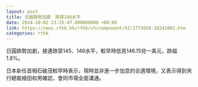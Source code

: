 ```yaml
---
layout: post
title: 日圓跌勢加劇　跌穿146水平
date: 2024-10-02 23:25:47.000000000 +08:00
link: https://news.rthk.hk/rthk/ch/component/k2/1773058-20241002.htm
categories: rthk
---
```


日圓跌勢加劇，接連跌穿145、146水平，較早時低見146.15兌一美元，跌幅1.8%。

日本新任首相石破茂較早時表示，現時並非進一步加息的合適環境，又表示得到央行總裁植田和男確認，會同市場全面溝通。
